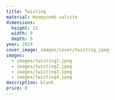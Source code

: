 ```yaml
---
title: Twisting
material: Honeycomb calcite
dimensions:
  height: 12
  width: 9
  depth: 5
year: 2024
cover_image: images/cover/twisting.jpeg
images:
  - images/twisting1.jpeg
  - images/twisting2.jpeg
  - images/twisting3.jpeg
  - images/twisting4.jpeg
description: blank
price: 0
---
```

